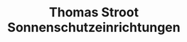 ---
title: "Thomas Stroot Sonnenschutzeinrichtungen"
url: /twist/thomas-stroot-sonnenschutzeinrichtungen/
shop: Allgemein
---